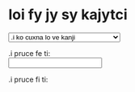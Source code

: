 # loi fy jy sy kajytci

<select id="computations">
  <option value="">.i ko cuxna lo ve kanji</option>
  <option value="comma">.i kanji lo togyfancyku'e lo dilcysle</option>
  <option value="tofjs">.i kanji lo fy jy sy togyku'e lo frinu</option>
  <option value="fromfjs">.i kanji lo frinu lo fy jy sy togyku'e</option>
  <option value="setlambda">.i zifre stika lo crulai</option>
</select>

.i pruce fe ti: <br />
<input type="text" id="input">

.i pruce fi ti: <br />
<div id="output"></div>

<link rel="stylesheet" href="../assets/calc/calcsheets.css">
<script src="../assets/calc/fjs.js"></script>
<script src="../assets/calc/calc.js"></script>
<script>
  var loc = {
         centValue: "toglai:",
             shift: "togyfancylei:",
       outputComma: "togyfancyku'e:",
    outputInterval: "togyku'e cmene:",
             ratio: "frinu:",
           noInput: ".i claxu lo se pruce",
     cantFactorize: ".i na ka'e kanji lo'i dilcymu'o be la'oi %1",
        notANumber: ".i la'oi %1 na'e namcu",
       wrongFormat: ".i na ka'e turfa'i",
   wrongIntVariant: ".i la'oi %1 noi togyku'e ku'o la'oi %2 noi klesi cu na mapti",
       wrongFactor: ".i li re lo'o .e li ci na jai se curmi fai lo ka ce'u dilcymu'o lo fy jy sy togystika",
     noComputation: ".i lo ve pruce cu na se cuxna .i lo liste zo'u ko cuxna",
          notPrime: ".i la'oi %1 na'e dilcysle",
    butPythagorean: ".i li re fa'u li ci cu zelto'aku'e fa'u vonto'aku'e se cistrpitagora .i na nitcu lo fy jy sy togystika",
           notFrac: ".i lo se pruce cu na'e frinu .i mu'a li mu fi'u ci",
              div0: ".i mabla .i'o nai fa lo nu dilcu fi li no",
           notReal: ".i zo'oi %1 na'e saclu lo mrena'u",
         radiusSet: ".i ca crulai fa li %1",

             comma: ".i kanji fi lo dilcysle poi zmadu li ci ku'o fe ge lo togyfancylei gi lo togyfancyku'e to .e lo toglai be ri toi",
             tofjs: ".i kanji fi lo frinu fe lo pa fy jy sy togyku'e noi srana ri <br>.i la'e di'u zo'u lo fy jy sy togystika cu tolxre .i lo togyku'e poi mleca lo nontogyku'e zo'u pilno lo mecna'u noi sinxa lo togyku'e poi cnita .i mu'a li mu fi'u vo cu se sinxa zoi zoi <code>M3^5</code> zoi .i ku'i li vo fi'u mi zo'u zoi zoi <code>M-3_5</code> zoi <br>.i <strong>.o'i</strong> lo kanji cu pilno lo glico ke togyku'e cmene .i mu'a me'o tau my ci cmene lo zmarelto'aku'e",
           fromfjs: ".i kanji fi lo fy jy sy togyku'e fe lo frinu noi srana ri .i bilga lo nu jarco lo du'u ma kau cfari lo galto'a .e lo dzito'a .i .e'a zifre pilji lo togystika gi'e te smuni lo togyku'e poi cnita ku'o lo mecna'u <br>.i <strong>.o'i</strong> lo kanji cu pilno lo glico ke togyku'e cmene .i mu'a me'o tau my ci cmene lo zmarelto'aku'e",
         setlambda: ".i zifre stika lo crulai lo namcu poi zmadu li pa gi'e mleca li re te'a pi mu sei lo saclu cu se ciska .i ciska zoi gy default gy te zu'e lo nu xruti lo crulai lo fadni no'u li vei ci ci fi'u ci pa ve'o te'a pi mu"
  };
</script>
